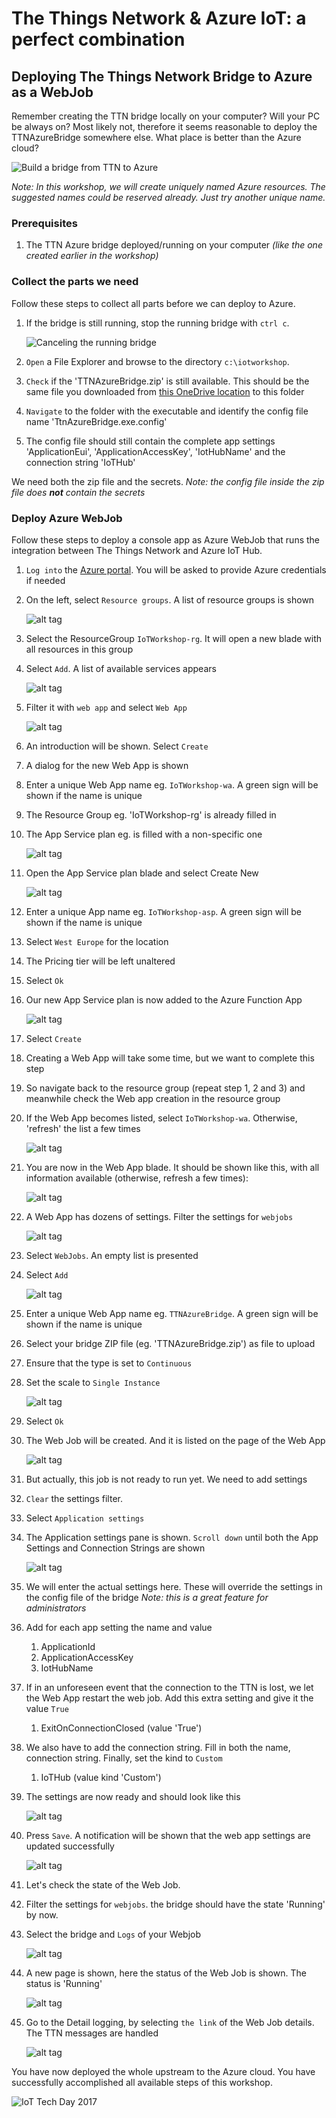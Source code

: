 # The Things Network & Azure IoT: a perfect combination
## Deploying The Things Network Bridge to Azure as a WebJob

Remember creating the TTN bridge locally on your computer? Will your PC be always on? Most likely not, therefore it seems reasonable to deploy the TTNAzureBridge somewhere else. What place is better than the Azure cloud?

![Build a bridge from TTN to Azure](img/msft/Picture08-build-a-bridge-frm-ttn-to-azure.png)

*Note: In this workshop, we will create uniquely named Azure resources. The suggested names could be reserved already. Just try another unique name.*

### Prerequisites

1. The TTN Azure bridge deployed/running on your computer _(like the one created earlier in the workshop)_

### Collect the parts we need

Follow these steps to collect all parts before we can deploy to Azure.

1. If the bridge is still running, stop the running bridge with `ctrl c`.
    
    ![Canceling the running bridge](img/webjob/bridge-cancelation.png)

2. `Open` a File Explorer and browse to the directory `c:\iotworkshop`. 
3. `Check` if the 'TTNAzureBridge.zip' is still available. This should be the same file you downloaded from [this OneDrive location](https://1drv.ms/f/s!At-2dMPHYH4-kP0ENT3ieMCvJPxeKA) to this folder
4. `Navigate` to the folder with the executable and identify the config file name 'TtnAzureBridge.exe.config'
5. The config file should still contain the complete app settings 'ApplicationEui', 'ApplicationAccessKey', 'IotHubName' and the connection string 'IoTHub'

We need both the zip file and the secrets. *Note: the config file inside the zip file does **not** contain the secrets*

### Deploy Azure WebJob

Follow these steps to deploy a console app as Azure WebJob that runs the integration between The Things Network and Azure IoT Hub.

1. `Log into` the [Azure portal](https://portal.azure.com/). You will be asked to provide Azure credentials if needed
2. On the left, select `Resource groups`. A list of resource groups is shown

    ![alt tag](img/azure-resource-groups.png)

3. Select the ResourceGroup `IoTWorkshop-rg`. It will open a new blade with all resources in this group

4. Select `Add`. A list of available services appears

    ![alt tag](img/azure-portal-add.png)

5. Filter it with `web app` and select `Web App`

    ![alt tag](img/azure-filter-web-app.png)

6. An introduction will be shown. Select `Create`
7. A dialog for the new Web App is shown
8. Enter a unique Web App name eg. `IoTWorkshop-wa`. A green sign will be shown if the name is unique
9. The Resource Group eg. 'IoTWorkshop-rg' is already filled in
10. The App Service plan eg. is filled with a non-specific one

    ![alt tag](img/webjob/webapp-creation.png)

11. Open the App Service plan blade and select Create New

    ![alt tag](img/azure-asp-create.png)

12. Enter a unique App name eg. `IoTWorkshop-asp`. A green sign will be shown if the name is unique
13. Select `West Europe` for the location
14. The Pricing tier will be left unaltered
15. Select `Ok`
16. Our new App Service plan is now added to the Azure Function App

    ![alt tag](img/webjob/webapp-created.png)

17. Select `Create`
18. Creating a Web App will take some time, but we want to complete this step
19. So navigate back to the resource group (repeat step 1, 2 and 3) and meanwhile check the Web app creation in the resource group
20. If the Web App becomes listed, select `IoTWorkshop-wa`. Otherwise, 'refresh' the list a few times

    ![alt tag](img/azure-portal-refresh.png)

21. You are now in the Web App blade. It should be shown like this, with all information available (otherwise, refresh a few times):

    ![alt tag](img/webjob/webapp-pane.png)

22. A Web App has dozens of settings. Filter the settings for `webjobs`

    ![alt tag](img/webjob/webapp-pane-filter.png)

23. Select `WebJobs`. An empty list is presented
24. Select `Add`

    ![alt tag](img/azure-portal-add.png)

25. Enter a unique Web App name eg. `TTNAzureBridge`. A green sign will be shown if the name is unique
26. Select your bridge ZIP file (eg. 'TTNAzureBridge.zip') as file to upload
27. Ensure that the type is set to `Continuous`
28. Set the scale to `Single Instance`

    ![alt tag](img/webjob/azure-web-job-add.png)

29. Select `Ok`
30. The Web Job will be created. And it is listed on the page of the Web App

    ![alt tag](img/webjob/azure-web-job-starting.png)

31. But actually, this job is not ready to run yet. We need to add settings
32. `Clear` the settings filter. 
33. Select `Application settings`
34. The Application settings pane is shown. `Scroll down` until both the App Settings and Connection Strings are shown

    ![alt tag](img/webjob/azure-web-job-app-settings.png)

35. We will enter the actual settings here. These will override the settings in the config file of the bridge *Note: this is a great feature for administrators*
36. Add for each app setting the name and value
    1. ApplicationId
    2. ApplicationAccessKey
    2. IotHubName
37. If in an unforeseen event that the connection to the TTN is lost, we let the Web App restart the web job. Add this extra setting and give it the value `True` 
    1. ExitOnConnectionClosed (value 'True')  
38. We also have to add the connection string. Fill in both the name, connection string. Finally, set the kind to `Custom`
    1. IoTHub (value kind 'Custom')
39. The settings are now ready and should look like this

    ![alt tag](img/webjob/azure-web-job-app-settings-ready.png)

40. Press `Save`. A notification will be shown that the web app settings are updated successfully

    ![alt tag](img/azure-portal-save.png)

41. Let's check the state of the Web Job. 
42. Filter the settings for `webjobs`. the bridge should have the state 'Running' by now.
43. Select the bridge and `Logs` of your Webjob

    ![alt tag](img/bridge-list-web-job-logs.png)

44. A new page is shown, here the status of the Web Job is shown. The status is 'Running'

    ![alt tag](img/webjob/webapp-job-running.png)

45. Go to the Detail logging, by selecting `the link` of the Web Job details. The TTN messages are handled 

    ![alt tag](img/webjob/webapp-job-logging.png)

You have now deployed the whole upstream to the Azure cloud. You have successfully accomplished all available steps of this workshop.

![IoT Tech Day 2017](img/logos/iottechday2017.png)
